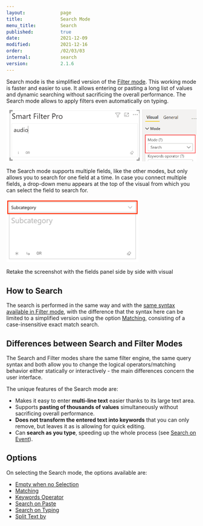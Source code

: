 ```yaml
---
layout:             page
title:              Search Mode
menu_title:         Search
published:          true
date:               2021-12-09
modified:           2021-12-16
order:              /02/03/03
internal:           search
version:            2.1.6
---
```

Search mode is the simplified version of the [Filter mode](filter). This working mode is faster and easier to use. It allows entering or pasting a long list of values and dynamic searching without sacrificing the overall performance. The Search mode allows to apply filters even automatically on typing.

<img src="images/search-mode.png" width="600">

The Search mode supports multiple fields, like the other modes, but only allows you to search for one field at a time. In case you connect multiple fields, a drop-down menu appears at the top of the visual from which you can select the field to search for.

<img src="images/search-mode-multi.png" width="350">

<todo>Retake the screenshot with the fields panel side by side with visual</todo>

## How to Search

The search is performed in the same way and with the [same syntax available in Filter mode](filter#how-to-search), with the difference that the syntax here can be limited to a simplified version using the option [Matching](matching), consisting of a case-insensitive exact match search.

## Differences between Search and Filter Modes

The Search and Filter modes share the same filter engine, the same query syntax and both allow you to change the logical operators/matching behavior either statically or interactively - the main differences concern the user interface. 

The unique features of the Search mode are:

- Makes it easy to enter **multi-line text** easier thanks to its large text area.
- Supports **pasting of thousands of values** simultaneously without sacrificing overall performance.
- **Does not transform the entered text into keywords** that you can only remove, but leaves it as is allowing for quick editing.
- Can **search as you type**, speeding up the whole process (see [Search on Event](search-on-event)).

## Options

On selecting the Search mode, the options available are:
- [Empty when no Selection](empty-when-no-selection)
- [Matching](search-matching)
- [Keywords Operator](keywords-operator)
- [Search on Paste](search-on-event#search-on-paste)
- [Search on Typing](search-on-event#search-on-typing)
- [Split Text by](split-text)